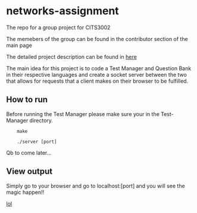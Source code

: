 # networks-assignment
The repo for a group project for CITS3002

The memebers of the group can be found in the contributor section of the main page

The detailed project description can be found in [here](https://teaching.csse.uwa.edu.au/units/CITS3002/project/)

The main idea for this project is to code a Test Manager and Question Bank in their respective languages and create a socket server between the two that allows for requests that a client makes on their browser to be fulfilled. 

## How to run 
Before running the Test Manager please make sure your in the Test-Manager directory. 
```
    make
```

```
    ./server [port]
```

Qb to come later...


## View output 
Simply go to your browser and go to localhost:[port] and you will see the magic happen!!

[lol](https://media.tenor.com/yIWM3TO6ScEAAAAd/meme-approved-knuckles.gif)